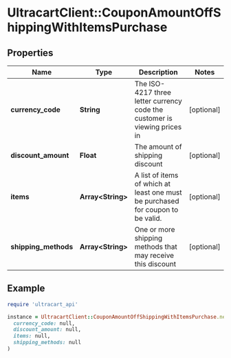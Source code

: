 # UltracartClient::CouponAmountOffShippingWithItemsPurchase

## Properties

| Name | Type | Description | Notes |
| ---- | ---- | ----------- | ----- |
| **currency_code** | **String** | The ISO-4217 three letter currency code the customer is viewing prices in | [optional] |
| **discount_amount** | **Float** | The amount of shipping discount | [optional] |
| **items** | **Array&lt;String&gt;** | A list of items of which at least one must be purchased for coupon to be valid. | [optional] |
| **shipping_methods** | **Array&lt;String&gt;** | One or more shipping methods that may receive this discount | [optional] |

## Example

```ruby
require 'ultracart_api'

instance = UltracartClient::CouponAmountOffShippingWithItemsPurchase.new(
  currency_code: null,
  discount_amount: null,
  items: null,
  shipping_methods: null
)
```

